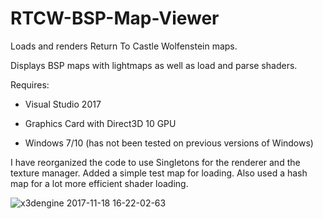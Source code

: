 # RTCW-BSP-Map-Viewer
Loads and renders Return To Castle Wolfenstein maps.

Displays BSP maps with lightmaps as well as load and parse shaders.

Requires:

  * Visual Studio 2017
  
  * Graphics Card with Direct3D 10 GPU
  
  * Windows 7/10 (has not been tested on previous versions of Windows)
  
I have reorganized the code to use Singletons for the renderer and the texture manager. Added a simple test map for loading. Also used a hash map for a lot more efficient shader loading. 
  
![x3dengine 2017-11-18 16-22-02-63](https://user-images.githubusercontent.com/26845476/32984915-7b18070a-cc7d-11e7-89f8-f04fa4198ca7.png)
